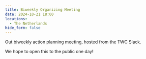 ```yaml
---
title: Biweekly Organizing Meeting
date: 2024-10-21 18:00
locations:
  - The Netherlands
hide_form: false
---
```

Out biweekly action planning meeting, hosted from the TWC Slack.

We hope to open this to the public one day!
